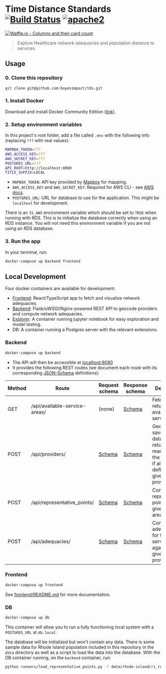 # Time Distance Standards [![Build Status][build]](https://circleci.com/gh/bayesimpact/tds) [![apache2]](https://www.apache.org/licenses/LICENSE-2.0)

[build]: https://img.shields.io/circleci/project/bayesimpact/tds.svg?branch=master&style=flat-square
[apache2]: https://img.shields.io/badge/License-Apache%202.0-blue.svg
[![Waffle.io - Columns and their card count](https://badge.waffle.io/bayesimpact/tds.svg?columns=all)](http://waffle.io/bayesimpact/tds)

> Explore Healthcare network adequacies and population distance to services.

## Usage

### 0. Clone this repository
```bash
git clone git@github.com:bayesimpact/tds.git
```

### 1. Install Docker

Download and install Docker Community Edition ([link](https://store.docker.com/search?offering=community&type=edition)).

### 2. Setup environment variables

In this project's root folder, add a file called `.env` with the following info (replacing `???` with real values):

```sh
MAPBOX_TOKEN=???
AWS_ACCESS_KEY=???
AWS_SECRET_KEY=???
POSTGRES_URL=???
API_ROOT=http://localhost:8080
TITLE_SUFFIX=LOCAL
```

* `MAPBOX_TOKEN`: API key provided by [Mapbox](mapbox.com) for mapping.
* `AWS_ACCESS_KEY` and `AWS_SECRET_KEY`: Required for AWS CLI - see [AWS docs](https://docs.aws.amazon.com/general/latest/gr/aws-sec-cred-types.html).
* `POSTGRES_URL`: URL for database to use for the application. This might be `localhost` for development.

There is an `IS_AWS` environment variable which should be set to `TRUE` when running with RDS. This is to initialize the database correctly when using an RDS instance. You will not need this environment variable if you are not using an RDS database.

### 3. Run the app

In your terminal, run:

```sh
docker-compose up backend frontend
```

## Local Development

Four docker containers are available for development:

- [Frontend](frontend/Dockerfile): React/TypeScript app to fetch and visualize network adequacies.
- [Backend](backend/Dockerfile): Flask/uWSGI/Nginx-powered REST API to geocode providers and compute network adequacies.
- [Explorer](explorer/Dockerfile): A container running jupyter notebook for easy exploration and model testing.
- DB: A container running a Postgres server with the relevant extensions.

### Backend

```sh
docker-compose up backend
```

- The API will then be accessible at [localhost:8080](http://localhost:8080)
- It provides the following REST routes (we document each route with its corresponding [JSON-Schema](https://spacetelescope.github.io/understanding-json-schema/) definitions):

| Method  | Route                               | Request schema  | Response schema | Description           |
|---------|-------------------------------------|-----------------|-----------------|-----------------------|
| GET     | /api/available-service-areas/       | (none)          | [Schema](shared/api-spec/available-service-areas-response.json) | Fetches and returns all available service areas |
| POST    | /api/providers/                     | [Schema](shared/api-spec/providers-request.json) | [Schema](shared/api-spec/providers-response.json) | Geocodes, saves to the database, and returns (or, reads from the database if already defined) the given providers |
| POST    | /api/representative_points/         | [Schema](shared/api-spec/representative-points-request.json) | [Schema](shared/api-spec/representative-points-response.json) | Computes representative points for the given service areas |
| POST    | /api/adequacies/                    | [Schema](shared/api-spec/adequacies-request.json) | [Schema](shared/api-spec/adequacies-response.json) | Computes adequacies for the given service areas against the given providers |

### Frontend

```sh
docker-compose up frontend
```

See [frontend/README.md](frontend/README.md) for more documentation.

### DB
```bash
docker-compose up db
```

This container will allow you to run a fully functioning local system with a `POSTGRES_URL` at `db.local`.

The database will be initialized but won't contain any data. There is some sample data for Rhode Island population included in this repository in the `data` directory as well as a script to load the data into the database. With the DB container running, on the `backend` container, run:
```bash
python runners/load_representative_points.py -f data/rhode-island/ri_representative_points.geojson
``` 
